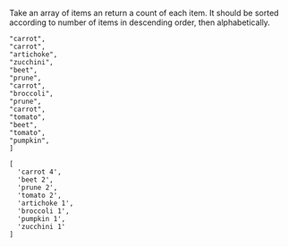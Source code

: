 Take an array of items an return a count of each item. It should be sorted according to number of items in descending order, then alphabetically.

```[
"carrot",
"carrot",
"artichoke",
"zucchini",
"beet",
"prune",
"carrot",
"broccoli",
"prune",
"carrot",
"tomato",
"beet",
"tomato",
"pumpkin",
]
```

```
[
  'carrot 4',
  'beet 2',
  'prune 2',
  'tomato 2',
  'artichoke 1',
  'broccoli 1',
  'pumpkin 1',
  'zucchini 1'
]
```

